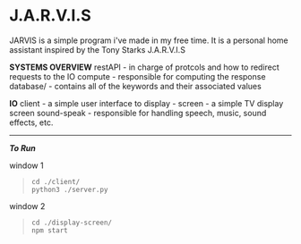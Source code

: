 # J.A.R.V.I.S

JARVIS is a simple program i've made in my free time. It is a personal home assistant inspired by the Tony Starks J.A.R.V.I.S

**SYSTEMS OVERVIEW**
restAPI - in charge of protcols and how to redirect requests to the IO
compute - responsible for computing the response
database/ - contains all of the keywords and their associated values

**IO**
client - a simple user interface to
display - screen - a simple TV display screen
sound-speak - responsible for handling speech, music, sound effects, etc.

---
**_To Run_**

window 1  
> `cd ./client/`  
> `python3 ./server.py`

window 2  
> `cd ./display-screen/`  
> `npm start`
